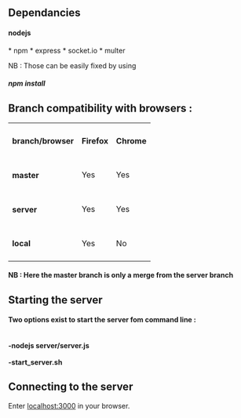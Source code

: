 <h2>Dependancies </h2>
<h4>nodejs</h4>
	* npm
		* express
		* socket.io
		* multer

NB : Those can be easily fixed by using <h5>npm install</h5>

<h2>Branch compatibility with browsers :</h2>

<table>
	<tr>
		<th><h4>branch/browser</h4></th>
		<th><h4>Firefox</h4></th>
		<th><h4>Chrome</h4></th>
	</tr>
	<tr>
		<td><h4>master</h4></td>
		<td>Yes</td>
		<td>Yes</td>
	</tr>
	<tr>
		<td><h4>server</h4></td>
		<td>Yes</td>
		<td>Yes</td>
	</tr>
	<tr>
		<td><h4>local</h4></td>
		<td>Yes</td>
		<td>No</td>
	</tr>
</table>


<h4>NB : Here the master branch is only a merge from the server branch</h4>


<h2>Starting the server</h2>

<h4>Two options exist to start the server fom command line :</h4>
<br><strong>-nodejs server/server.js</strong></br>
<br><strong>-start_server.sh</strong></br>

<h2>Connecting to the server</h2>


Enter <a href="localhost:3000">localhost:3000</a> in your browser.
